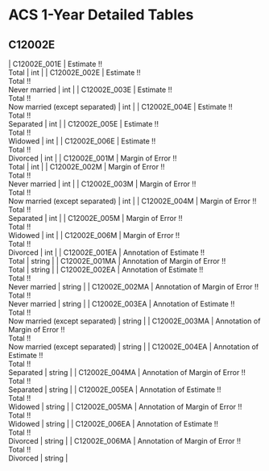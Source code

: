 # ACS 1-Year Detailed Tables

## C12002E

| C12002E_001E | Estimate !!<br>Total | int |
| C12002E_002E | Estimate !!<br>Total !!<br>Never married | int |
| C12002E_003E | Estimate !!<br>Total !!<br>Now married (except separated) | int |
| C12002E_004E | Estimate !!<br>Total !!<br>Separated | int |
| C12002E_005E | Estimate !!<br>Total !!<br>Widowed | int |
| C12002E_006E | Estimate !!<br>Total !!<br>Divorced | int |
| C12002E_001M | Margin of Error !!<br>Total | int |
| C12002E_002M | Margin of Error !!<br>Total !!<br>Never married | int |
| C12002E_003M | Margin of Error !!<br>Total !!<br>Now married (except separated) | int |
| C12002E_004M | Margin of Error !!<br>Total !!<br>Separated | int |
| C12002E_005M | Margin of Error !!<br>Total !!<br>Widowed | int |
| C12002E_006M | Margin of Error !!<br>Total !!<br>Divorced | int |
| C12002E_001EA | Annotation of Estimate !!<br>Total | string |
| C12002E_001MA | Annotation of Margin of Error !!<br>Total | string |
| C12002E_002EA | Annotation of Estimate !!<br>Total !!<br>Never married | string |
| C12002E_002MA | Annotation of Margin of Error !!<br>Total !!<br>Never married | string |
| C12002E_003EA | Annotation of Estimate !!<br>Total !!<br>Now married (except separated) | string |
| C12002E_003MA | Annotation of Margin of Error !!<br>Total !!<br>Now married (except separated) | string |
| C12002E_004EA | Annotation of Estimate !!<br>Total !!<br>Separated | string |
| C12002E_004MA | Annotation of Margin of Error !!<br>Total !!<br>Separated | string |
| C12002E_005EA | Annotation of Estimate !!<br>Total !!<br>Widowed | string |
| C12002E_005MA | Annotation of Margin of Error !!<br>Total !!<br>Widowed | string |
| C12002E_006EA | Annotation of Estimate !!<br>Total !!<br>Divorced | string |
| C12002E_006MA | Annotation of Margin of Error !!<br>Total !!<br>Divorced | string |

